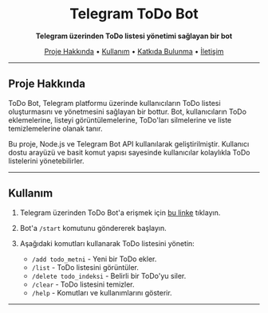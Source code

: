 <h1 align="center">Telegram ToDo Bot</h1>

<p align="center">
  <b>Telegram üzerinden ToDo listesi yönetimi sağlayan bir bot</b>
</p>

<p align="center">
  <a href="#proje-hakkında">Proje Hakkında</a> •
  <a href="#kullanım">Kullanım</a> •
  <a href="#katkıda-bulunma">Katkıda Bulunma</a> •
  <a href="#iletişim">İletişim</a>
</p>

---

## Proje Hakkında

ToDo Bot, Telegram platformu üzerinde kullanıcıların ToDo listesi oluşturmasını ve yönetmesini sağlayan bir bottur. Bot, kullanıcıların ToDo eklemelerine, listeyi görüntülemelerine, ToDo'ları silmelerine ve liste temizlemelerine olanak tanır.

Bu proje, Node.js ve Telegram Bot API kullanılarak geliştirilmiştir. Kullanıcı dostu arayüzü ve basit komut yapısı sayesinde kullanıcılar kolaylıkla ToDo listelerini yönetebilirler.

---

## Kullanım

1. Telegram üzerinden ToDo Bot'a erişmek için [bu linke](https://t.me/your_bot_username) tıklayın.
2. Bot'a `/start` komutunu göndererek başlayın.
3. Aşağıdaki komutları kullanarak ToDo listesini yönetin:

   - `/add todo_metni` - Yeni bir ToDo ekler.
   - `/list` - ToDo listesini görüntüler.
   - `/delete todo_indeksi` - Belirli bir ToDo'yu siler.
   - `/clear` - ToDo listesini temizler.
   - `/help` - Komutları ve kullanımlarını gösterir.

---
